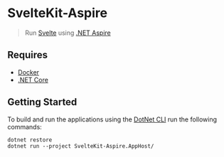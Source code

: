 # SvelteKit-Aspire

> Run [Svelte](https://kit.svelte.dev/) using [.NET Aspire](https://aka.ms/aspireannouncement)

## Requires

* [Docker](https://www.docker.com/)
* [.NET Core](https://learn.microsoft.com/en-us/dotnet/core/install/windows)

## Getting Started

To build and run the applications using the [DotNet CLI](https://learn.microsoft.com/en-us/dotnet/core/tools/) run the following commands:

```shell
dotnet restore
dotnet run --project SvelteKit-Aspire.AppHost/
```

